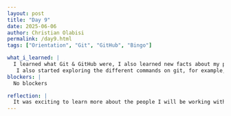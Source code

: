 ```yaml
---
layout: post
title: "Day 9"
date: 2025-06-06
author: Christian Olabisi
permalink: /day9.html
tags: ["Orientation", "Git", "GitHub", "Bingo"]

what_i_learned: |
  I learned what Git & GitHub were, I also learned new facts about my peers. One interesting thing was learning about what a repository is on GitHub and how I can edit and modify it.  
   I also started exploring the different commands on git, for example, what clone does and how two people can't commit changes at the same time. 
blockers: |
  No blockers

reflection: |
  It was exciting to learn more about the people I will be working with during the duration of this program. Also was cool to learn who does and knows what during the bingo game and how github works
---
```



